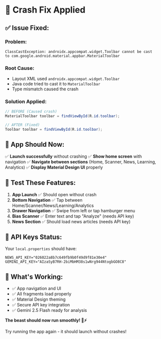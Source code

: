 # 🔧 Crash Fix Applied

## ✅ **Issue Fixed:**

### **Problem:** 
```
ClassCastException: androidx.appcompat.widget.Toolbar cannot be cast to com.google.android.material.appbar.MaterialToolbar
```

### **Root Cause:**
- Layout XML used `androidx.appcompat.widget.Toolbar`
- Java code tried to cast it to `MaterialToolbar`
- Type mismatch caused the crash

### **Solution Applied:**
```java
// BEFORE (Caused crash)
MaterialToolbar toolbar = findViewById(R.id.toolbar);

// AFTER (Fixed)
Toolbar toolbar = findViewById(R.id.toolbar);
```

## 🚀 **App Should Now:**

✅ **Launch successfully** without crashing
✅ **Show home screen** with navigation
✅ **Navigate between sections** (Home, Scanner, News, Learning, Analytics)
✅ **Display Material Design UI** properly

## 🧪 **Test These Features:**

1. **App Launch** ✅ Should open without crash
2. **Bottom Navigation** ✅ Tap between Home/Scanner/News/Learning/Analytics  
3. **Drawer Navigation** ✅ Swipe from left or tap hamburger menu
4. **Bias Scanner** ✅ Enter text and tap "Analyze" (needs API key)
5. **News Section** ✅ Should load news articles (needs API key)

## 🔑 **API Keys Status:**

Your `local.properties` should have:
```properties
NEWS_API_KEY="026022a8b7c649fb9b0f49d9f81e30e4"
GEMINI_API_KEY="AIzaSyB7RH-2biMbHM38s1wNrg944NtogbGO8C8"
```

## 🎯 **What's Working:**
- ✅ App navigation and UI
- ✅ All fragments load properly  
- ✅ Material Design theming
- ✅ Secure API key integration
- ✅ Gemini 2.5 Flash ready for analysis

**The beast should now run smoothly! 🐉⚡**

Try running the app again - it should launch without crashes!
